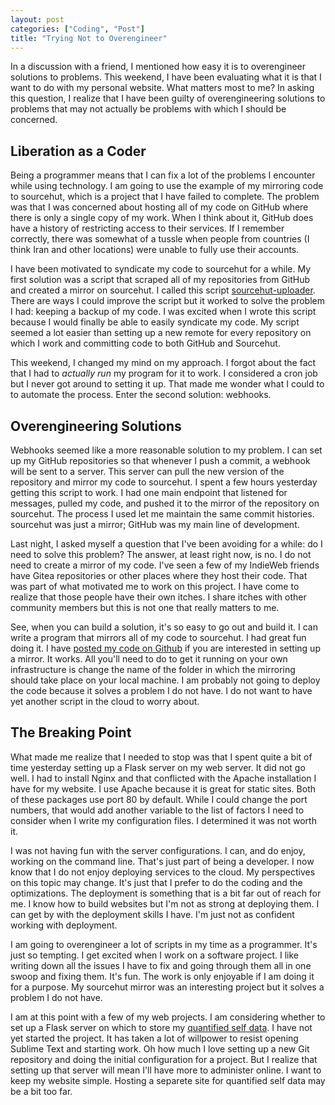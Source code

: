 ```yaml
---
layout: post
categories: ["Coding", "Post"]
title: "Trying Not to Overengineer"
---
```


In a discussion with a friend, I mentioned how easy it is to overengineer solutions to problems. This weekend, I have been evaluating what it is that I want to do with my personal website. What matters most to me? In asking this question, I realize that I have been guilty of overengineering solutions to problems that may not actually be problems with which I should be concerned.

## Liberation as a Coder

Being a programmer means that I can fix a lot of the problems I encounter while using technology. I am going to use the example of my mirroring code to sourcehut, which is a project that I have failed to complete. The problem was that I was concerned about hosting all of my code on GitHub where there is only a single copy of my work. When I think about it, GitHub does have a history of restricting access to their services. If I remember correctly, there was somewhat of a tussle when people from countries (I think Iran and other locations) were unable to fully use their accounts.

I have been motivated to syndicate my code to sourcehut for a while. My first solution was a script that scraped all of my repositories from GitHub and created a mirror on sourcehut. I called this script [sourcehut-uploader](https://github.com/jamesgoca/sourcehut-uploader). There are ways I could improve the script but it worked to solve the problem I had: keeping a backup of my code. I was excited when I wrote this script because I would finally be able to easily syndicate my code. My script seemed a lot easier than setting up a new remote for every repository on which I work and committing code to both GitHub and Sourcehut.

This weekend, I changed my mind on my approach. I forgot about the fact that I had to *actually run* my program for it to work. I considered a cron job but I never got around to setting it up. That made me wonder what I could to to automate the process. Enter the second solution: webhooks.

## Overengineering Solutions

Webhooks seemed like a more reasonable solution to my problem. I can set up my GitHub repositories so that whenever I push a commit, a webhook will be sent to a server. This server can pull the new version of the repository and mirror my code to sourcehut. I spent a few hours yesterday getting this script to work. I had one main endpoint that listened for messages, pulled my code, and pushed it to the mirror of the repository on sourcehut. The process I used let me maintain the same commit histories. sourcehut was just a mirror; GitHub was my main line of development.

Last night, I asked myself a question that I've been avoiding for a while: do I need to solve this problem? The answer, at least right now, is no. I do not need to create a mirror of my code. I've seen a few of my IndieWeb friends have Gitea repositories or other places where they host their code. That was part of what motivated me to work on this project. I have come to realize that those people have their own itches. I share itches with other community members but this is not one that really matters to me.

See, when you can build a solution, it's so easy to go out and build it. I can write a program that mirrors all of my code to sourcehut. I had great fun doing it. I have [posted my code on Github](https://github.com/jamesgoca/sourcehut-mirror/) if you are interested in setting up a mirror. It works. All you'll need to do to get it running on your own infrastructure is change the name of the folder in which the mirroring should take place on your local machine. I am probably not going to deploy the code because it solves a problem I do not have. I do not want to have yet another script in the cloud to worry about.

## The Breaking Point

What made me realize that I needed to stop was that I spent quite a bit of time yesterday setting up a Flask server on my web server. It did not go well. I had to install Nginx and that conflicted with the Apache installation I have for my website. I use Apache because it is great for static sites. Both of these packages use port 80 by default. While I could change the port numbers, that would add another variable to the list of factors I need to consider when I write my configuration files. I determined it was not worth it.

I was not having fun with the server configurations. I can, and do enjoy, working on the command line. That's just part of being a developer. I now know that I do not enjoy deploying services to the cloud. My perspectives on this topic may change. It's just that I prefer to do the coding and the optimizations. The deployment is something that is a bit far out of reach for me. I know how to build websites but I'm not as strong at deploying them. I can get by with the deployment skills I have. I'm just not as confident working with deployment.

I am going to overengineer a lot of scripts in my time as a programmer. It's just so tempting. I get excited when I work on a software project. I like writing down all the issues I have to fix and going through them all in one swoop and fixing them. It's fun. The work is only enjoyable if I am doing it for a purpose. My sourcehut mirror was an interesting project but it solves a problem I do not have.

I am at this point with a few of my web projects. I am considering whether to set up a Flask server on which to store my [quantified self data](/fitness/). I have not yet started the project. It has taken a lot of willpower to resist opening Sublime Text and starting work. Oh how much I love setting up a new Git repository and doing the initial configuration for a project. But I realize that setting up that server will mean I'll have more to administer online. I want to keep my website simple. Hosting a separete site for quantified self data may be a bit too far.